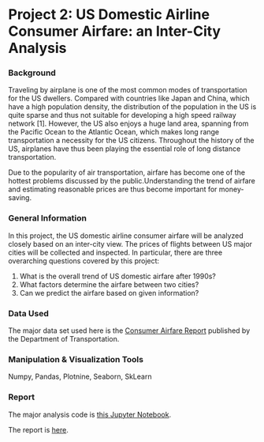 # Project 2: US Domestic Airline Consumer Airfare: an Inter-City Analysis
### Background
Traveling by airplane is one of the most common modes of transportation for the US dwellers. Compared with countries like Japan and China, which have a high population density, the distribution of the population in the US is quite sparse and thus not suitable for developing a high speed railway network [1]. However, the US also enjoys a huge land area, spanning from the Pacific Ocean to the Atlantic Ocean, which makes long range transportation a necessity for the US citizens. Throughout the history of the US, airplanes have thus been playing the essential role of long distance transportation. 

Due to the popularity of air transportation, airfare has become one of the hottest problems discussed by the public.Understanding the trend of airfare and estimating reasonable prices are thus become important for money-saving. 

### General Information
In this project, the US domestic airline consumer airfare will be analyzed closely based on an inter-city view. The prices of flights between US major cities will be collected and inspected. In particular, there are three overarching questions covered by this project:
1. What is the overall trend of US domestic airfare after 1990s?
2. What factors determine the airfare between two cities?
3. Can we predict the airfare based on given information?

### Data Used
The major data set used here is the [Consumer Airfare Report](https://data.transportation.gov/Aviation/Consumer-Airfare-Report-Table-1-Top-1-000-Contiguo/4f3n-jbg2) published by the Department of Transportation.

### Manipulation & Visualization Tools
Numpy, Pandas, Plotnine, Seaborn, SkLearn

### Report
The major analysis code is [this Jupyter Notebook](https://github.com/TaikiShuttle/SI618/blob/main/Project2/si618_project2_EDA.ipynb).

The report is [here](https://github.com/TaikiShuttle/SI618/blob/main/Project2/si618-project-2-haoquanz.pdf).
